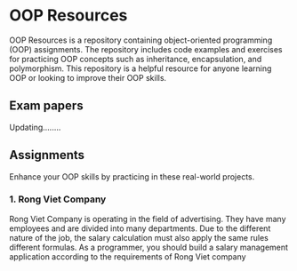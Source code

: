 # OOP Resources
OOP Resources is a repository containing object-oriented programming (OOP) assignments. The repository includes code examples and exercises for practicing OOP concepts such as inheritance, encapsulation, and polymorphism. This repository is a helpful resource for anyone learning OOP or looking to improve their OOP skills.

## Exam papers

Updating........

## Assignments

Enhance your OOP skills by practicing in these real-world projects.

### 1. Rong Viet Company

Rong Viet Company is operating in the field of advertising. They have many employees and are divided into many departments. Due to the different nature of the job, the salary calculation must also apply the same rules different formulas. As a programmer, you should build a salary management application according to the requirements of Rong Viet company
